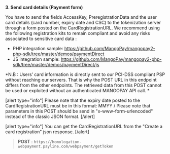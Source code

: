 **3. Send card details (Payment form)**

You have to send the fields AccessKey, PreregistrationData and the user card details (card number, expiry date and CSC) to the tokenization server through a form posted on the CardRegistrationURL. We recommend using the following registration kits to remain compliant and avoid any risks associated to sensitive card data :

- PHP integration sample: https://github.com/MangoPay/mangopay2-php-sdk/tree/master/demos/paymentDirect 
- JS integration sample: https://github.com/MangoPay/mangopay2-php-sdk/tree/master/demos/paymentDirect/js

*N.B : Users’ card information is directly sent to our PCI-DSS compliant PSP without reaching our servers. That is why the POST URL in this endpoint differs from the other endpoints. The retrieved data from this POST cannot be used or exploited without an authenticated MANGOPAY API call. *

[alert type="info"] Please note that the expiry date posted to the CardRegistrationURL must be in this format: MMYY  / Please note that parameters in this POST should be send in "x-www-form-urlencoded" instead of the classic JSON format. [/alert]

[alert type="info"] You can get the CardRegistrationURL from the "Create a card registration" json response. [/alert]

> **POST** : `https://homologation-webpayment.payline.com/webpayment/getToken`